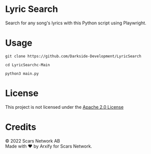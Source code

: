 # Lyric Search
Search for any song's lyrics with this Python script using Playwright.
# Usage
`git clone https://github.com/Darkside-Development/LyricSearch`<br>

`cd LyricSearchc-Main`<br>

`python3 main.py`
# License
This project is not licensed under the [Apache 2.0 License](https://github.com/Darkside-Development/LyricSearch/blob/main/LICENSE)
# Credits
©️ 2022 Scars Network AB<br>
Made with ❤️ by Arxify for Scars Network.
